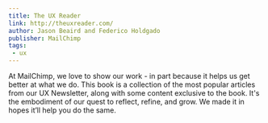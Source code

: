 ```yaml
---
title: The UX Reader
link: http://theuxreader.com/
author: Jason Beaird and Federico Holdgado
publisher: MailChimp
tags:
 - ux
---
```


At MailChimp, we love to show our work - in part because it helps us get better at what we do. This book is a collection of the most popular articles from our UX Newsletter, along with some content exclusive to the book. It's the embodiment of our quest to reflect, refine, and grow. We made it in hopes it’ll help you do the same.
